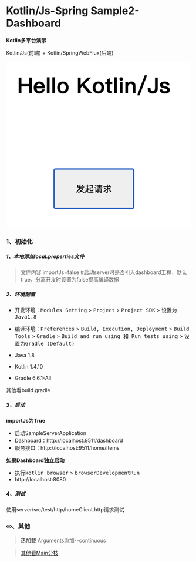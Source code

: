# Kotlin/Js-Spring Sample2-Dashboard

**Kotlin多平台演示** 

Kotlin/Js(前端) + Kotlin/SpringWebFlux(后端)

![首页](images/home.png)

### 1、初始化

##### 1、本地添加**local.properties**文件

> 文件内容
importJs=false #启动server时是否引入dashboard工程，默认true，分离开发时设置为false提高编译数据

##### 2、环境配置

- 开发环境：<kbd>Modules Setting</kbd> > <kbd>Project</kbd> > <kbd>Project SDK</kbd> > <kbd>设置为Java1.8</kbd>

- 编译环境：<kbd>Preferences</kbd> > <kbd>Build, Execution, Deployment</kbd> > <kbd>Build Tools</kbd> > <kbd>Gradle</kbd> > <kbd>Build and run using 和 Run tests using</kbd> > <kbd>设置为Gradle (Default)</kbd>

- Java 1.8
- Kotlin 1.4.10
- Gradle 6.6.1-All

其他看build.gradle

##### 3、启动

**importJs为True**

- 启动SampleServerApplication
- Dashboard：http://localhost:9511/dashboard
- 服务接口：http://localhost:9511/home/items

**如果Dashboard独立启动**

- 执行<kbd>kotlin browser</kbd> > <kbd>browserDevelopmentRun</kbd>
- http://localhost:8080

##### 4、测试

使用server/src/test/http/homeClient.http请求测试

### ∞、其他

> [热加载](https://kotlinlang.org/docs/tutorials/javascript/dev-server-continuous-compilation.html) Arguments添加--continuous

> [其他看Main分枝](https://github.com/a483210/KotlinJs-Spring-Sample)
